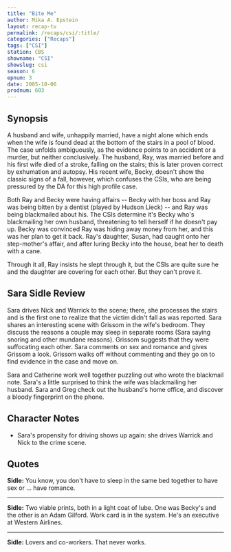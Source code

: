 ```yaml
---
title: "Bite Me"
author: Mika A. Epstein
layout: recap-tv
permalink: /recaps/csi/:title/
categories: ["Recaps"]
tags: ["CSI"]
station: CBS
showname: "CSI"
showslug: csi
season: 6  
epnum: 3
date: 2005-10-06
prodnum: 603  
---
```


## Synopsis

A husband and wife, unhappily married, have a night alone which ends when the wife is found dead at the bottom of the stairs in a pool of blood. The case unfolds ambiguously, as the evidence points to an accident or a murder, but neither conclusively. The husband, Ray, was married before and his first wife died of a stroke, falling on the stairs; this is later proven correct by exhumation and autopsy. His recent wife, Becky, doesn't show the classic signs of a fall, however, which confuses the CSIs, who are being pressured by the DA for this high profile case.

Both Ray and Becky were having affairs -- Becky with her boss and Ray was being bitten by a dentist (played by Hudson Lieck) -- and Ray was being blackmailed about his. The CSIs determine it's Becky who's blackmailing her own husband, threatening to tell herself if he doesn't pay up. Becky was convinced Ray was hiding away money from her, and this was her plan to get it back. Ray's daughter, Susan, had caught onto her step-mother's affair, and after luring Becky into the house, beat her to death with a cane.

Through it all, Ray insists he slept through it, but the CSIs are quite sure he and the daughter are covering for each other. But they can't prove it.

## Sara Sidle Review

Sara drives Nick and Warrick to the scene; there, she processes the stairs and is the first one to realize that the victim didn't fall as was reported. Sara shares an interesting scene with Grissom in the wife's bedroom. They discuss the reasons a couple may sleep in separate rooms (Sara saying snoring and other mundane reasons). Grissom suggests that they were suffocating each other. Sara comments on sex and romance and gives Grissom a look. Grissom walks off without commenting and they go on to find evidence in the case and move on.

Sara and Catherine work well together puzzling out who wrote the blackmail note. Sara's a little surprised to think the wife was blackmailing her husband. Sara and Greg check out the husband's home office, and discover a bloody fingerprint on the phone.

## Character Notes

* Sara's propensity for driving shows up again: she drives Warrick and Nick to the crime scene.

## Quotes

**Sidle:** You know, you don't have to sleep in the same bed together to have sex or ... have romance.  

- - -

**Sidle:** Two viable prints, both in a light coat of lube. One was Becky's and the other is an Adam Gilford. Work card is in the system. He's an executive at Western Airlines.  

- - -

**Sidle:** Lovers and co-workers. That never works.